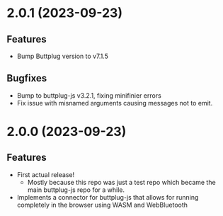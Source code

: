 # 2.0.1 (2023-09-23)

## Features

- Bump Buttplug version to v7.1.5 

## Bugfixes

- Bump to buttplug-js v3.2.1, fixing minifinier errors
- Fix issue with misnamed arguments causing messages not to emit.

# 2.0.0 (2023-09-23)

## Features

- First actual release!
  - Mostly because this repo was just a test repo which became the main buttplug-js repo for a
    while.
- Implements a connector for buttplug-js that allows for running completely in the browser using
  WASM and WebBluetooth